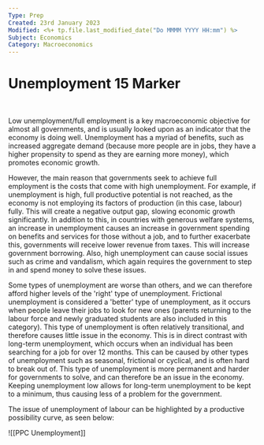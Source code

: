 ```yaml
---
Type: Prep
Created: 23rd January 2023
Modified: <%+ tp.file.last_modified_date("Do MMMM YYYY HH:mm") %>
Subject: Economics
Category: Macroeconomics
---
```


# Unemployment 15 Marker

</br>

Low unemployment/full employment is a key macroeconomic objective for almost all governments, and is usually looked upon as an indicator that the economy is doing well. Unemployment has a myriad of benefits, such as increased aggregate demand (because more people are in jobs, they have a higher propensity to spend as they are earning more money), which promotes economic growth. 

However, the main reason that governments seek to achieve full employment is the costs that come with high unemployment. For example, if unemployment is high, full productive potential is not reached, as the economy is not employing its factors of production (in this case, labour) fully. This will create a negative output gap, slowing economic growth significantly. In addition to this, in countries with generous welfare systems, an increase in unemployment causes an increase in government spending on benefits and services for those without a job, and to further exacerbate this, governments will receive lower revenue from taxes. This will increase government borrowing. Also, high unemployment can cause social issues such as crime and vandalism, which again requires the government to step in and spend money to solve these issues.

Some types of unemployment are worse than others, and we can therefore afford higher levels of the 'right' type of unemployment. Frictional unemployment is considered a 'better' type of unemployment, as it occurs when people leave their jobs to look for new ones (parents returning to the labour force and newly graduated students are also included in this category). This type of unemployment is often relatively transitional, and therefore causes little issue in the economy. This is in direct contrast with long-term unemployment, which occurs when an individual has been searching for a job for over 12 months. This can be caused by other types of unemployment such as seasonal, frictional or cyclical, and is often hard to break out of. This type of unemployment is more permanent and harder for governments to solve, and can therefore be an issue in the economy. Keeping unemployment low allows for long-term unemployment to be kept to a minimum, thus causing less of a problem for the government.


The issue of unemployment of labour can be highlighted by a productive possibility curve, as seen below:

![[PPC Unemployment]]